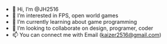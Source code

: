 - 👋 Hi, I’m @JH2516
- 👀 I’m interested in FPS, open world games
- 🌱 I’m currently learning about game programming
- 💞️ I’m looking to collaborate on design, programer, coder
- 📫 You can connect me with Email (kaizer2516@gmail.com)

<!---
JH2516/JH2516 is a ✨ special ✨ repository because its `README.md` (this file) appears on your GitHub profile.
You can click the Preview link to take a look at your changes.
--->
